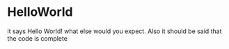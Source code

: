 # HelloWorld
it says Hello World! what else would you expect. Also it should be said that the code is complete

